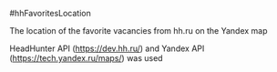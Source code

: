 #hhFavoritesLocation

The location of the favorite vacancies from hh.ru on the Yandex map

HeadHunter API (https://dev.hh.ru/) and Yandex API (https://tech.yandex.ru/maps/) was used
